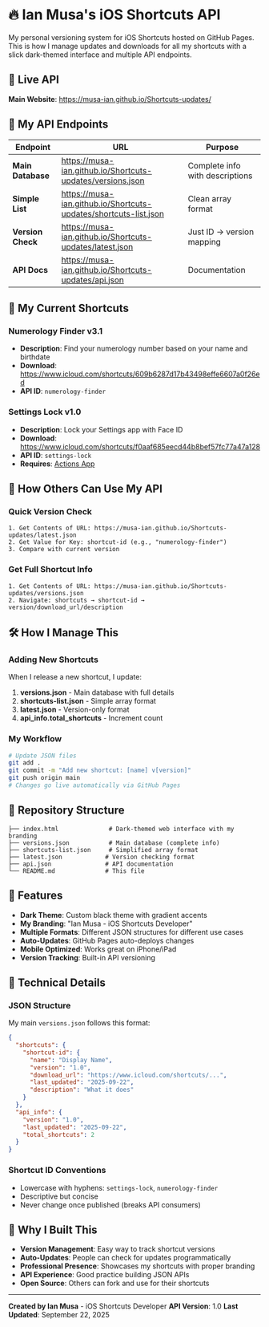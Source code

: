 # 🔥 Ian Musa's iOS Shortcuts API

My personal versioning system for iOS Shortcuts hosted on GitHub Pages. This is how I manage updates and downloads for all my shortcuts with a slick dark-themed interface and multiple API endpoints.

## 🚀 Live API

**Main Website**: https://musa-ian.github.io/Shortcuts-updates/

## 📡 My API Endpoints

| Endpoint | URL | Purpose |
|----------|-----|---------|
| **Main Database** | https://musa-ian.github.io/Shortcuts-updates/versions.json | Complete info with descriptions |
| **Simple List** | https://musa-ian.github.io/Shortcuts-updates/shortcuts-list.json | Clean array format |
| **Version Check** | https://musa-ian.github.io/Shortcuts-updates/latest.json | Just ID → version mapping |
| **API Docs** | https://musa-ian.github.io/Shortcuts-updates/api.json | Documentation |

## 📱 My Current Shortcuts

### Numerology Finder v3.1
- **Description**: Find your numerology number based on your name and birthdate
- **Download**: https://www.icloud.com/shortcuts/609b6287d17b43498effe6607a0f26ed
- **API ID**: `numerology-finder`

### Settings Lock v1.0
- **Description**: Lock your Settings app with Face ID
- **Download**: https://www.icloud.com/shortcuts/f0aaf685eecd44b8bef57fc77a47a128
- **API ID**: `settings-lock`
- **Requires**: [Actions App](https://apps.apple.com/app/actions/id1586435171)

## 📱 How Others Can Use My API

### Quick Version Check
```
1. Get Contents of URL: https://musa-ian.github.io/Shortcuts-updates/latest.json
2. Get Value for Key: shortcut-id (e.g., "numerology-finder")
3. Compare with current version
```

### Get Full Shortcut Info
```
1. Get Contents of URL: https://musa-ian.github.io/Shortcuts-updates/versions.json
2. Navigate: shortcuts → shortcut-id → version/download_url/description
```

## 🛠️ How I Manage This

### Adding New Shortcuts
When I release a new shortcut, I update:
1. **versions.json** - Main database with full details
2. **shortcuts-list.json** - Simple array format
3. **latest.json** - Version-only format
4. **api_info.total_shortcuts** - Increment count

### My Workflow
```bash
# Update JSON files
git add .
git commit -m "Add new shortcut: [name] v[version]"
git push origin main
# Changes go live automatically via GitHub Pages
```

## 📁 Repository Structure

```
├── index.html              # Dark-themed web interface with my branding
├── versions.json           # Main database (complete info)
├── shortcuts-list.json     # Simplified array format
├── latest.json            # Version checking format
├── api.json               # API documentation
└── README.md              # This file
```

## 🎨 Features

- **Dark Theme**: Custom black theme with gradient accents
- **My Branding**: "Ian Musa - iOS Shortcuts Developer"
- **Multiple Formats**: Different JSON structures for different use cases
- **Auto-Updates**: GitHub Pages auto-deploys changes
- **Mobile Optimized**: Works great on iPhone/iPad
- **Version Tracking**: Built-in API versioning

## 🔧 Technical Details

### JSON Structure
My main `versions.json` follows this format:
```json
{
  "shortcuts": {
    "shortcut-id": {
      "name": "Display Name",
      "version": "1.0",
      "download_url": "https://www.icloud.com/shortcuts/...",
      "last_updated": "2025-09-22",
      "description": "What it does"
    }
  },
  "api_info": {
    "version": "1.0",
    "last_updated": "2025-09-22",
    "total_shortcuts": 2
  }
}
```

### Shortcut ID Conventions
- Lowercase with hyphens: `settings-lock`, `numerology-finder`
- Descriptive but concise
- Never change once published (breaks API consumers)

## 🌟 Why I Built This

- **Version Management**: Easy way to track shortcut versions
- **Auto-Updates**: People can check for updates programmatically
- **Professional Presence**: Showcases my shortcuts with proper branding
- **API Experience**: Good practice building JSON APIs
- **Open Source**: Others can fork and use for their shortcuts

---

**Created by Ian Musa** - iOS Shortcuts Developer
**API Version**: 1.0
**Last Updated**: September 22, 2025
